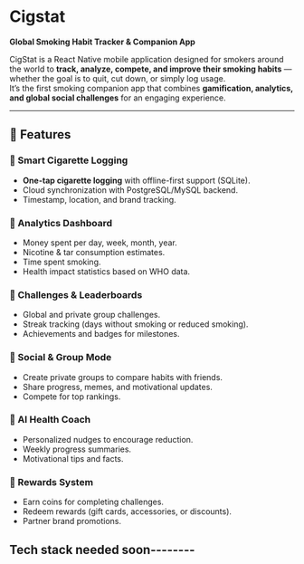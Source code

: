 # Cigstat
**Global Smoking Habit Tracker & Companion App**

CigStat is a React Native mobile application designed for smokers around the world to **track, analyze, compete, and improve their smoking habits** — whether the goal is to quit, cut down, or simply log usage.  
It’s the first smoking companion app that combines **gamification, analytics, and global social challenges** for an engaging experience.

---

## 🚀 Features

### 🔹 Smart Cigarette Logging
- **One-tap cigarette logging** with offline-first support (SQLite).
- Cloud synchronization with PostgreSQL/MySQL backend.
- Timestamp, location, and brand tracking.

### 🔹 Analytics Dashboard
- Money spent per day, week, month, year.
- Nicotine & tar consumption estimates.
- Time spent smoking.
- Health impact statistics based on WHO data.

### 🔹 Challenges & Leaderboards
- Global and private group challenges.
- Streak tracking (days without smoking or reduced smoking).
- Achievements and badges for milestones.

### 🔹 Social & Group Mode
- Create private groups to compare habits with friends.
- Share progress, memes, and motivational updates.
- Compete for top rankings.

### 🔹 AI Health Coach
- Personalized nudges to encourage reduction.
- Weekly progress summaries.
- Motivational tips and facts.

### 🔹 Rewards System
- Earn coins for completing challenges.
- Redeem rewards (gift cards, accessories, or discounts).
- Partner brand promotions.

Tech stack needed soon--------
---
